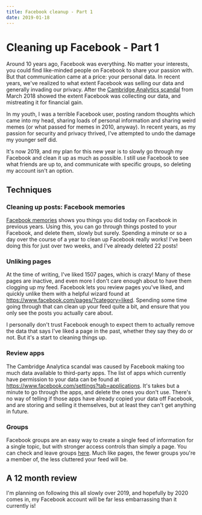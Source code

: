 ```yaml
---
title: Facebook cleanup - Part 1
date: 2019-01-18
---
```


# Cleaning up Facebook - Part 1

Around 10 years ago, Facebook was everything. No matter your interests, you could find like-minded people on Facebook to share your passion with. But that communication came at a price: your personal data. In recent years, we've realized to what extent Facebook was selling our data and generally invading our privacy. After the [Cambridge Analytics scandal](https://www.nytimes.com/2018/04/04/us/politics/cambridge-analytica-scandal-fallout.html) from March 2018 showed the extent Facebook was collecting our data, and mistreating it for financial gain.

In my youth, I was a terrible Facebook user, posting random thoughts which came into my head, sharing loads of personal information and sharing weird memes (or what passed for memes in 2010, anyway). In recent years, as my passion for security and privacy thrived, I've attempted to undo the damage my younger self did.

It's now 2019, and my plan for this new year is to slowly go through my Facebook and clean it up as much as possible. I still use Facebook to see what friends are up to, and communicate with specific groups, so deleting my account isn't an option.

## Techniques

### Cleaning up posts: Facebook memories

[Facebook memories](https://www.facebook.com/help/439014052921484/) shows you things you did today on Facebook in previous years. Using this, you can go through things posted to your Facebook, and delete them, slowly but surely. Spending a minute or so a day over the course of a year to clean up Facebook really works! I've been doing this for just over two weeks, and I've already deleted 22 posts!

### Unliking pages

At the time of writing, I've liked 1507 pages, which is crazy! Many of these pages are inactive, and even more I don't care enough about to have them clogging up my feed. Facebook lets you review pages you've liked, and quickly unlike them with a helpful wizard found at https://www.facebook.com/pages/?category=liked. Spending some time going through that can clean up your feed quite a bit, and ensure that you only see the posts you actually care about.

I personally don't trust Facebook enough to expect them to actually remove the data that says I've liked a page in the past, whether they say they do or not. But it's a start to cleaning things up.

### Review apps

The Cambridge Analytica scandal was caused by Facebook making too much data available to third-party apps. The list of apps which currently have permission to your data can be found at https://www.facebook.com/settings?tab=applications. It's takes but a minute to go through the apps, and delete the ones you don't use. There's no way of telling if those apps have already copied your data off Facebook, and are storing and selling it themselves, but at least they can't get anything in future.

### Groups

Facebook groups are an easy way to create a single feed of information for a single topic, but with stronger access controls than simply a page. You can check and leave groups [here](https://www.facebook.com/groups/). Much like pages, the fewer groups you're a member of, the less cluttered your feed will be.

## A 12 month review

I'm planning on following this all slowly over 2019, and hopefully by 2020 comes in, my Facebook account will be far less embarrassing than it currently is!
